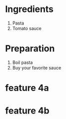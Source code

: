 # Ingredients

1. Pasta
2. Tomato sauce

# Preparation

1.  Boil pasta
2.  Buy your favorite sauce

# feature 4a

# feature 4b